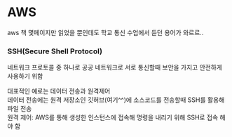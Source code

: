 # AWS

aws 책 몇페이지만 읽었을 뿐인데도 학교 통신 수업에서 듣던 용어가 와르르..  

### SSH(Secure Shell Protocol)
네트워크 프로토콜 중 하나로 공공 네트워크로 서로 통신할때 보안을 가지고 안전하게 사용하기 위함  

대표적인 예로는 데이터 전송과 원격제어  
데이터 전송에는 원격 저장소인 깃허브(여기^^)에 소스코드를 전송할때 SSH를 활용해 파일 전송  
원격 제어: AWS를 통해 생성한 인스턴스에 접속해 명령을 내리기 위해 SSH로 접속 해야 함  

